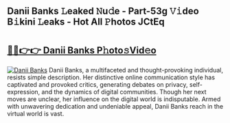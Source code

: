 ## Danii Banks 𝙻eaked 𝙽u𝚍e - Part-53g 𝚅𝚒deo B𝚒kini 𝙻eaks - Hot All 𝙿hotos JCtEq

# <h2><a href="http://ld59z7.urlbe.top/?page=Danii+Banks">🔗🔗👉👉 Danii Banks P𝚑oto𝚜Vid𝚎o</a></h2>

[![Danii Banks](https://i.imgur.com/eBuTRDB.gif)](http://ld59z7.urlbe.top/?page=Danii+Banks)
Danii Banks, a multifaceted and thought-provoking individual, resists simple description. Her distinctive online communication style has captivated and provoked critics, generating debates on privacy, self-expression, and the dynamics of digital communities. Though her next moves are unclear, her influence on the digital world is indisputable. Armed with unwavering dedication and undeniable appeal, Danii Banks reach in the virtual world is vast.
